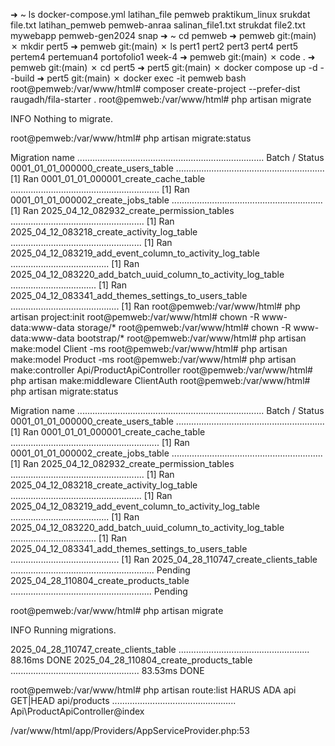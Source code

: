 ➜  ~ ls
docker-compose.yml  latihan_file    pemweb          praktikum_linux    srukdat
file.txt            latihan_pemweb  pemweb-anraa    salinan_file1.txt  strukdat
file2.txt           mywebapp        pemweb-gen2024  snap
➜  ~ cd pemweb
➜  pemweb git:(main) ✗ mkdir pert5
➜  pemweb git:(main) ✗ ls
pert1  pert2  pert3  pert4  pert5  pertem4  pertemuan4  portofolio1  week-4
➜  pemweb git:(main) ✗ code .
➜  pemweb git:(main) ✗ cd pert5
➜  pert5 git:(main) ✗ docker compose up -d --build
➜  pert5 git:(main) ✗ docker exec -it pemweb bash
root@pemweb:/var/www/html# composer create-project --prefer-dist raugadh/fila-starter .
root@pemweb:/var/www/html# php artisan migrate

   INFO  Nothing to migrate.

root@pemweb:/var/www/html# php artisan migrate:status

  Migration name .......................................................................... Batch / Status
  0001_01_01_000000_create_users_table ........................................................... [1] Ran
  0001_01_01_000001_create_cache_table ........................................................... [1] Ran
  0001_01_01_000002_create_jobs_table ............................................................ [1] Ran
  2025_04_12_082932_create_permission_tables ..................................................... [1] Ran
  2025_04_12_083218_create_activity_log_table .................................................... [1] Ran
  2025_04_12_083219_add_event_column_to_activity_log_table ....................................... [1] Ran
  2025_04_12_083220_add_batch_uuid_column_to_activity_log_table .................................. [1] Ran
  2025_04_12_083341_add_themes_settings_to_users_table ........................................... [1] Ran
root@pemweb:/var/www/html# php artisan project:init
root@pemweb:/var/www/html# chown -R www-data:www-data storage/*
root@pemweb:/var/www/html# chown -R www-data:www-data bootstrap/*
root@pemweb:/var/www/html# php artisan make:model Client -ms
root@pemweb:/var/www/html# php artisan make:model Product -ms
root@pemweb:/var/www/html# php artisan make:controller Api/ProductApiController
root@pemweb:/var/www/html# php artisan make:middleware ClientAuth
root@pemweb:/var/www/html# php artisan migrate:status

  Migration name .......................................................................... Batch / Status
  0001_01_01_000000_create_users_table ........................................................... [1] Ran
  0001_01_01_000001_create_cache_table ........................................................... [1] Ran
  0001_01_01_000002_create_jobs_table ............................................................ [1] Ran
  2025_04_12_082932_create_permission_tables ..................................................... [1] Ran
  2025_04_12_083218_create_activity_log_table .................................................... [1] Ran
  2025_04_12_083219_add_event_column_to_activity_log_table ....................................... [1] Ran
  2025_04_12_083220_add_batch_uuid_column_to_activity_log_table .................................. [1] Ran
  2025_04_12_083341_add_themes_settings_to_users_table ........................................... [1] Ran
  2025_04_28_110747_create_clients_table ......................................................... Pending
  2025_04_28_110804_create_products_table ........................................................ Pending

root@pemweb:/var/www/html# php artisan migrate

   INFO  Running migrations.

  2025_04_28_110747_create_clients_table .................................................... 88.16ms DONE
  2025_04_28_110804_create_products_table ................................................... 83.53ms DONE

root@pemweb:/var/www/html# php artisan route:list
HARUS ADA api
GET|HEAD   api/products ................................................. Api\ProductApiController@index

/var/www/html/app/Providers/AppServiceProvider.php:53